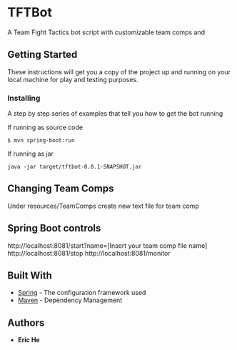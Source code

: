 # TFTBot
A Team Fight Tactics bot script with customizable team comps and 

## Getting Started

These instructions will get you a copy of the project up and running on your local machine for play and testing purposes.

### Installing

A step by step series of examples that tell you how to get the bot running

If running as source code

```
$ mvn spring-boot:run
```

If running as jar

```
java -jar target/tftbot-0.0.1-SNAPSHOT.jar
```

## Changing Team Comps
Under resources/TeamComps create new text file for team comp

## Spring Boot controls
http://localhost:8081/start?name=[Insert your team comp file name]
http://localhost:8081/stop
http://localhost:8081/monitor

## Built With

* [Spring](https://spring.io/projects/spring-boot) - The configuration framework used
* [Maven](https://maven.apache.org/) - Dependency Management

## Authors

* **Eric He**
